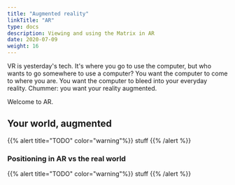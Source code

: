 ```yaml
---
title: "Augmented reality"
linkTitle: "AR"
type: docs
description: Viewing and using the Matrix in AR
date: 2020-07-09
weight: 16
---
```


VR is yesterday's tech. It's where you go to use the computer, but who wants to go somewhere to use a computer? You want the computer to come to where you are. You want the computer to bleed into your everyday reality. Chummer: you want your reality augmented.

Welcome to AR.

## Your world, augmented

{{% alert title="TODO" color="warning"%}}
stuff
{{% /alert %}}

### Positioning in AR vs the real world

{{% alert title="TODO" color="warning"%}}
stuff
{{% /alert %}}